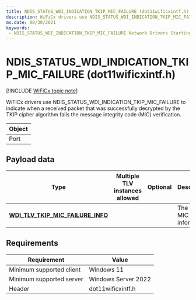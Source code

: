```yaml
---
title: NDIS_STATUS_WDI_INDICATION_TKIP_MIC_FAILURE (dot11wificxintf.h)
description: WiFiCx drivers use NDIS_STATUS_WDI_INDICATION_TKIP_MIC_FAILURE to indicate when a received packet that was successfully decrypted by the TKIP cipher algorithm fails the message integrity code (MIC) verification.
ms.date: 08/30/2021
keywords:
 - NDIS_STATUS_WDI_INDICATION_TKIP_MIC_FAILURE Network Drivers Starting with Windows Vista
---
```


# NDIS\_STATUS\_WDI\_INDICATION\_TKIP\_MIC\_FAILURE (dot11wificxintf.h)

[!INCLUDE [WiFiCx topic note](../includes/wificx-version-warning.md)]


WiFiCx drivers use NDIS\_STATUS\_WDI\_INDICATION\_TKIP\_MIC\_FAILURE to indicate when a received packet that was successfully decrypted by the TKIP cipher algorithm fails the message integrity code (MIC) verification.

| Object |
|--------|
| Port   |

 

## Payload data


| Type                                                                             | Multiple TLV instances allowed | Optional | Description                       |
|----------------------------------------------------------------------------------|--------------------------------|----------|-----------------------------------|
| [**WDI\_TLV\_TKIP\_MIC\_FAILURE\_INFO**](./wdi-tlv-tkip-mic-failure-info.md) |                                |          | The TKIP MIC failure information. |

 

## Requirements

|Requirement|Value|
|--- |--- |
|Minimum supported client|Windows 11|
|Minimum supported server|Windows Server 2022|
|Header|dot11wificxintf.h|

 

